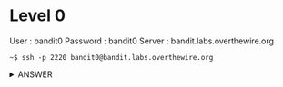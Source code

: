 # Level 0

User : bandit0
Password : bandit0
Server : bandit.labs.overthewire.org

```console
~$ ssh -p 2220 bandit0@bandit.labs.overthewire.org
```

<details><summary>ANSWER</summary>
<p>

password for next level :
```console
bandit0@bandit:~$ cat readme
boJ9jbbUNNfktd78OOpsqOltutMc3MY1

```
</p>
</details>